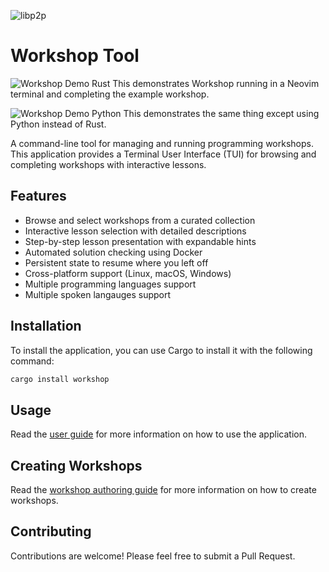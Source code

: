 ![libp2p](https://raw.githubusercontent.com/libp2p/workshop/main/libp2p.png)

# Workshop Tool

![Workshop Demo Rust](https://raw.githubusercontent.com/libp2p/workshop/main/rust.gif)
This demonstrates Workshop running in a Neovim terminal and completing the example workshop.

![Workshop Demo Python](https://raw.githubusercontent.com/libp2p/workshop/main/python.gif)
This demonstrates the same thing except using Python instead of Rust.

A command-line tool for managing and running programming workshops. This application provides a Terminal User Interface (TUI) for browsing and completing workshops with interactive lessons.

## Features

- Browse and select workshops from a curated collection
- Interactive lesson selection with detailed descriptions
- Step-by-step lesson presentation with expandable hints
- Automated solution checking using Docker
- Persistent state to resume where you left off
- Cross-platform support (Linux, macOS, Windows)
- Multiple programming languages support
- Multiple spoken langauges support

## Installation

To install the application, you can use Cargo to install it with the following command:

```sh
cargo install workshop
```

## Usage

Read the [user guide](./USER_GUIDE.md) for more information on how to use the application.

## Creating Workshops

Read the [workshop authoring guide](./WORKSHOP_AUTHORING.md) for more information on how to create workshops.

## Contributing

Contributions are welcome! Please feel free to submit a Pull Request.
